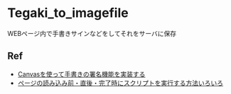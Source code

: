 # Tegaki_to_imagefile
WEBページ内で手書きサインなどをしてそれをサーバに保存

## Ref
- [Canvasを使って手書きの署名機能を実装する](https://www.kabanoki.net/934/)
- [ページの読み込み前・直後・完了時にスクリプトを実行する方法いろいろ](https://www.nishishi.com/javascript-tips/onload-page.html)
